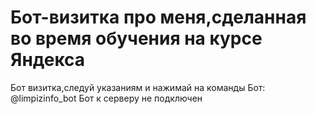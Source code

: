 # Бот-визитка про меня,сделанная во время обучения на курсе Яндекса
Бот визитка,следуй указаниям и нажимай на команды
Бот: @limpizinfo_bot
Бот к серверу не подключен
 
